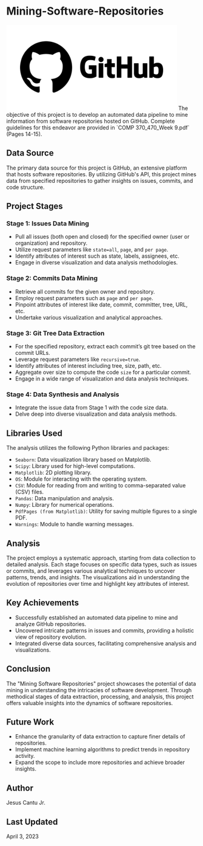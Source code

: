 # Mining-Software-Repositories

<img src="github-logo.jpeg" alt="GitHub Image" width="450">
The objective of this project is to develop an automated data pipeline to mine information from software repositories hosted on GitHub. Complete guidelines for this endeavor are provided in `COMP 370_470_Week 9.pdf` (Pages 14-15).

## Data Source
The primary data source for this project is GitHub, an extensive platform that hosts software repositories. By utilizing GitHub's API, this project mines data from specified repositories to gather insights on issues, commits, and code structure.

## Project Stages

### Stage 1: Issues Data Mining
- Pull all issues (both open and closed) for the specified owner (user or organization) and repository.
- Utilize request parameters like `state=all`, `page`, and `per page`.
- Identify attributes of interest such as state, labels, assignees, etc.
- Engage in diverse visualization and data analysis methodologies.

### Stage 2: Commits Data Mining
- Retrieve all commits for the given owner and repository.
- Employ request parameters such as `page` and `per page`.
- Pinpoint attributes of interest like date, commit, committer, tree, URL, etc.
- Undertake various visualization and analytical approaches.

### Stage 3: Git Tree Data Extraction
- For the specified repository, extract each commit’s git tree based on the commit URLs.
- Leverage request parameters like `recursive=true`.
- Identify attributes of interest including tree, size, path, etc.
- Aggregate over size to compute the code `size` for a particular commit.
- Engage in a wide range of visualization and data analysis techniques.

### Stage 4: Data Synthesis and Analysis
- Integrate the issue data from Stage 1 with the code size data.
- Delve deep into diverse visualization and data analysis methods.

## Libraries Used
The analysis utilizes the following Python libraries and packages:
- `Seaborn`: Data visualization library based on Matplotlib.
- `Scipy`: Library used for high-level computations.
- `Matplotlib`: 2D plotting library.
- `OS`: Module for interacting with the operating system.
- `CSV`: Module for reading from and writing to comma-separated value (CSV) files.
- `Pandas`: Data manipulation and analysis.
- `Numpy`: Library for numerical operations.
- `PdfPages (from Matplotlib)`: Utility for saving multiple figures to a single PDF.
- `Warnings`: Module to handle warning messages.

## Analysis
The project employs a systematic approach, starting from data collection to detailed analysis. Each stage focuses on specific data types, such as issues or commits, and leverages various analytical techniques to uncover patterns, trends, and insights. The visualizations aid in understanding the evolution of repositories over time and highlight key attributes of interest.

## Key Achievements
- Successfully established an automated data pipeline to mine and analyze GitHub repositories.
- Uncovered intricate patterns in issues and commits, providing a holistic view of repository evolution.
- Integrated diverse data sources, facilitating comprehensive analysis and visualizations.

## Conclusion
The "Mining Software Repositories" project showcases the potential of data mining in understanding the intricacies of software development. Through methodical stages of data extraction, processing, and analysis, this project offers valuable insights into the dynamics of software repositories.

## Future Work
- Enhance the granularity of data extraction to capture finer details of repositories.
- Implement machine learning algorithms to predict trends in repository activity.
- Expand the scope to include more repositories and achieve broader insights.

## Author
Jesus Cantu Jr.

## Last Updated 
April 3, 2023

